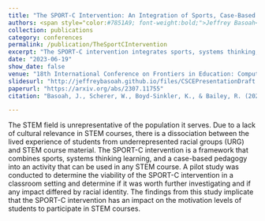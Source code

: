 ```yaml
---
title: "The SPORT-C Intervention: An Integration of Sports, Case-Based Pedagogy and Systems Thinking Learning"
authors: <span style="color:#7851A9; font-weight:bold;">Jeffrey Basoah</span>, <a href="https://engineering.virginia.edu/faculty/memoriam-william-t-scherer" target="_blank">William Scherer</a>, <a href="https://spire.duke.edu/karis-boyd-sinkler" target="_blank">Karis Boyd-Sinkler</a>, <a href="https://engineering.virginia.edu/faculty/reid-bailey" target="_blank">Reid Bailey</a>
collection: publications
category: conferences
permalink: /publication/TheSportCIntervention
excerpt: "The SPORT-C intervention integrates sports, systems thinking, and case-based learning to make STEM education more engaging and culturally relevant for underrepresented students. A pilot study suggests this approach boosts student motivation and engagement in STEM subjects."
date: "2023-06-19"
show_date: false
venue: "18th International Conference on Frontiers in Education: Computer Science & Computer Engineering (FECS'22) [Accepted, awaiting publication]"
slidesurl: "http://jeffreybasoah.github.io/files/CSCEPresentationDraft.pdf"
paperurl: "https://arxiv.org/abs/2307.11755"
citation: "Basoah, J., Scherer, W., Boyd-Sinkler, K., & Bailey, R. (2023, June 19). The SPORT-C Intervention: An Integration of Sports, Case-Based Pedagogy and Systems Thinking Learning. 18th International Conference on Frontiers in Education: Computer Science & Computer Engineering (FECS'22). https://doi.org/10.48550/arXiv.2307.11755 [Accepted, awaiting publication]"

---
```


The STEM field is unrepresentative of the population it serves. Due to a lack of cultural relevance in STEM courses, there is a dissociation between the lived experience of students from underrepresented racial groups (URG) and STEM course material. The SPORT-C intervention is a framework that combines sports, systems thinking learning, and a case-based pedagogy into an activity that can be used in any STEM course. A pilot study was conducted to determine the viability of the SPORT-C intervention in a classroom setting and determine if it was worth further investigating and if any impact differed by racial identity. The findings from this study implicate that the SPORT-C intervention has an impact on the motivation levels of students to participate in STEM courses.

<!--
<p><strong>Authors:</strong>  <span style="color: #7851A9; font-weight: bold;">Jeffrey Basoah</span>, <a href="https://engineering.virginia.edu/faculty/memoriam-william-t-scherer" target="_blank">Dr. William Scherer</a>, <a href="https://spire.duke.edu/karis-boyd-sinkler" target="_blank">Dr. Karis Boyd-Sinkler</a>, <a href="https://engineering.virginia.edu/faculty/reid-bailey" target="_blank">Dr. Reid Bailey</a></p>
-->